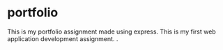 # portfolio
 This is my portfolio assignment made using express. This is my first web application development assignment. 
.
